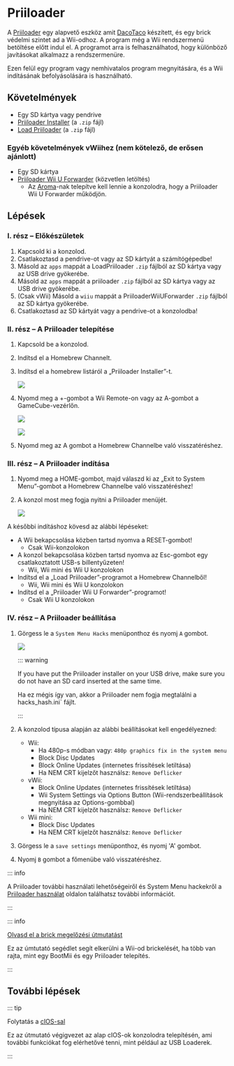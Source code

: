 # Priiloader

A [Priiloader](https://github.com/DacoTaco/priiloader) egy alapvető eszköz amit [DacoTaco](https://github.com/DacoTaco) készített, és egy brick védelmi szintet ad a Wii-odhoz. A program még a Wii rendszermenü betöltése előtt indul el. A programot arra is felhasználhatod, hogy különböző javításokat alkalmazz a rendszermenüre.

Ezen felül egy program vagy nemhivatalos program megnyitására, és a Wii indításának befolyásolására is használható.

## Követelmények

- Egy SD kártya vagy pendrive
- [Priiloader Installer](https://oscwii.org/library/app/priiloader) (a `.zip` fájl)
- [Load Priiloader](https://oscwii.org/library/app/loadpriiloader) (a `.zip` fájl)

### Egyéb követelmények vWiihez (nem kötelező, de erősen ajánlott)

- Egy SD kártya
- [Priiloader Wii U Forwarder](https://github.com/DacoTaco/priiloader/releases/download/0.10.0/PriiloaderWiiUForwarder.zip) (közvetlen letöltés)
    - Az [Aroma](https://wiiu.hacks.guide/aroma/getting-started)-nak telepítve kell lennie a konzolodra, hogy a Priiloader Wii U Forwarder működjön.

## Lépések

### I. rész – Előkészületek

1. Kapcsold ki a konzolod.
2. Csatlakoztasd a pendrive-ot vagy az SD kártyát a számítógépedbe!
3. Másold az `apps` mappát a LoadPriiloader `.zip` fájlból az SD kártya vagy az USB drive gyökerébe.
4. Másold az `apps` mappát a priiloader `.zip` fájlból az SD kártya vagy az USB drive gyökerébe.
5. (Csak vWii) Másold a `wiiu` mappát a PriiloaderWiiUForwarder `.zip` fájlból az SD kártya gyökerébe.
6. Csatlakoztasd az SD kártyát vagy a pendrive-ot a konzolodba!

### II. rész – A Priiloader telepítése

1. Kapcsold be a konzolod.

2. Indítsd el a Homebrew Channelt.

3. Indítsd el a homebrew listáról a „Priiloader Installer”-t.

    ![](/images/hbc/priiloader-and-loadpriiloader.png)

4. Nyomd meg a +-gombot a Wii Remote-on vagy az A-gombot a GameCube-vezérlőn.

    ![](/images/priiloader/installer.png)

    ![](/images/priiloader/installing.png)

5. Nyomd meg az A gombot a Homebrew Channelbe való visszatéréshez.

### III. rész – A Priiloader indítása

1. Nyomd meg a HOME-gombot, majd válaszd ki az „Exit to System Menu”-gombot a Homebrew Channelbe való visszatéréshez!
2. A konzol most meg fogja nyitni a Priiloader menüjét.

    ![](/images/priiloader/menu.png)

A későbbi indításhoz kövesd az alábbi lépéseket:

- A Wii bekapcsolása közben tartsd nyomva a RESET-gombot!
    - Csak Wii-konzolokon
- A konzol bekapcsolása közben tartsd nyomva az Esc-gombot egy csatlakoztatott USB-s billentyűzeten!
    - Wii, Wii mini és Wii U konzolokon
- Indítsd el a „Load Priiloader”-programot a Homebrew Channelből!
    - Wii, Wii mini és Wii U konzolokon
- Indítsd el a „Priiloader Wii U Forwarder”-programot!
    - Csak Wii U konzolokon

### IV. rész – A Priiloader beállítása

1. Görgess le a `System Menu Hacks` menüponthoz és nyomj `A` gombot.

    ![](/images/priiloader/menu_hacks.png)

    ::: warning

    If you have put the Priiloader installer on your USB drive, make sure you do not have an SD card inserted at the same time.

    Ha ez mégis így van, akkor a Priiloader nem fogja megtalálni a hacks_hash.ini\` fájlt.

    :::

2. A konzolod típusa alapján az alábbi beállításokat kell engedélyezned:
    - Wii:
        - Ha 480p-s módban vagy: `480p graphics fix in the system menu`
        - Block Disc Updates
        - Block Online Updates (internetes frissítések letiltása)
        - Ha NEM CRT kijelzőt használsz: `Remove Deflicker`
    - vWii:
        - Block Online Updates (internetes frissítések letiltása)
        - Wii System Settings via Options Button (Wii-rendszerbeállítások megnyitása az Options-gombbal)
        - Ha NEM CRT kijelzőt használsz: `Remove Deflicker`
    - Wii mini:
        - Block Disc Updates
        - Ha NEM CRT kijelzőt használsz: `Remove Deflicker`

3. Görgess le a `save settings` menüponthoz, és nyomj 'A' gombot.

4. Nyomj `B` gombot a főmenübe való visszatéréshez.

::: info

A Priiloader további használati lehetőségeiről és System Menu hackekről a [Priiloader használat](priiloader-usage) oldalon találhatsz további információt.

:::

::: info

[Olvasd el a brick megelőzési útmutatást](bricks#brick-prevention)

Ez az úmtutató segédlet segít elkerülni a Wii-od brickelését, ha több van rajta, mint egy BootMii és egy Priiloader telepítés.

:::

## További lépések

::: tip

Folytatás a [cIOS-sal](cios)

Ez az útmutató végigvezet az alap cIOS-ok konzolodra telepítésén, ami további funkciókat fog elérhetővé tenni, mint például az USB Loaderek.

:::
